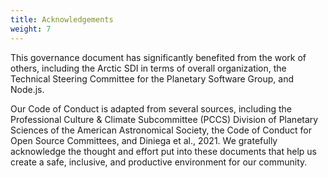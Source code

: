 ```yaml
---
title: Acknowledgements
weight: 7
---
```

This governance document has significantly benefited from the work of others, including the Arctic SDI in terms of overall organization, the Technical Steering Committee for the Planetary Software Group, and Node.js. 

Our Code of Conduct is adapted from several sources, including the Professional Culture & Climate Subcommittee (PCCS) Division of Planetary Sciences of the American Astronomical Society, the Code of Conduct for Open Source Committees, and Diniega et al., 2021. We gratefully acknowledge the thought and effort put into these documents that help us create a safe, inclusive, and productive environment for our community.
